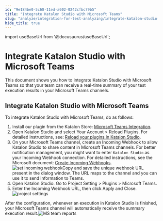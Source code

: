 ```yaml
---
id: "9e184be0-5c68-11ed-a602-0242cfbc79b5"
title: "Integrate Katalon Studio with Microsoft Teams"
slug: "analyze/integration-for-test-analyzing/integrate-katalon-studio-with-microsoft-teams"
hide_title: true
---
```

import useBaseUrl from '@docusaurus/useBaseUrl';


# <a id="concept-972" class="anchor_top_offset"/><a id="ariaid-title1" class="anchor_top_offset"/>Integrate Katalon Studio with Microsoft Teams

<p xmlns="http://www.w3.org/1999/xhtml" className="shortdesc">This document shows you how to integrate <span className="ph">Katalon Studio</span> with Microsoft Teams so that your team can receive a real-time summary of your test execution results in your Microsoft Teams channels. </p> 

## <a id="task-720" class="anchor_top_offset"/>Integrate Katalon Studio with Microsoft Teams

<section xmlns="http://www.w3.org/1999/xhtml" className="section context">To integrate <span className="ph">Katalon Studio</span> with Microsoft Teams, do as follows:</section> 
<ol xmlns="http://www.w3.org/1999/xhtml" className="ol steps"><li className="li step stepexpand"><span className="ph cmd">Install our plugin from the Katalon Store: <a className="xref j-external-link" href="https://store.katalon.com/product/77/Microsoft-Teams-Integration" target="_blank">Microsoft Teams Integration</a>.</span></li><li className="li step stepexpand"><span className="ph cmd">Open Katalon Studio and select <span className="ph uicontrol">Your Account</span> &gt; <span className="ph uicontrol">Reload Plugins</span>. For detailed instructions, see: <a className="xref" href="/plugins-and-add-ons/katalon-store/katalon-studio-plugins/installing-plugin-offline-in-katalon-studio#id_2">Reload your plugins in <span className="ph">Katalon Studio</span></a>.</span></li><li className="li step stepexpand"><span className="ph cmd">On your Microsoft Teams channel, create an Incoming Webhook to allow <span className="ph">Katalon Studio</span>  to share content in Microsoft Teams channels. For better notification management, you might want to enter <code className="ph codeph">Katalon Studio</code> as your Incoming Webhook connection. For detailed instructions, see the Microsoft document: <a className="xref j-external-link" href="https://learn.microsoft.com/en-us/microsoftteams/platform/webhooks-and-connectors/how-to/add-incoming-webhook" target="_blank">Create Incoming Webhooks</a>.</span><div className="itemgroup info"><img className="image" width={700} src={useBaseUrl("/9e1bf560-5c68-11ed-a602-0242cfbc79b5.png")} alt="set incoming webhook" />Copy and save the unique webhook URL present in the dialog window. The URL maps to the channel and you can use it to send information to Teams.</div></li><li className="li step stepexpand"><span className="ph cmd">Open <span className="ph">Katalon Studio</span>. Go to <span className="ph uicontrol">Project Setting</span> &gt; <span className="ph uicontrol">Plugins</span> &gt; <span className="ph uicontrol">Microsoft Teams</span>.</span></li><li className="li step stepexpand"><span className="ph cmd">Enter the  Incoming  Webhook URL, then click <span className="ph uicontrol">Apply and Close</span>.</span><div className="itemgroup info"><img className="image" width={700} src={useBaseUrl("/9e1f02a0-5c68-11ed-a602-0242cfbc79b5.png")} alt="project settings" /></div></li></ol> 
<section xmlns="http://www.w3.org/1999/xhtml" className="section result">After the configuration, whenever an execution in <span className="ph">Katalon Studio</span> is finished, your Microsoft Teams channel will automatically receive the summary execution result.<img className="image" width={700} src={useBaseUrl("/9e0eaef0-5c68-11ed-a602-0242cfbc79b5.png")} alt="MS team reports" /></section> 
